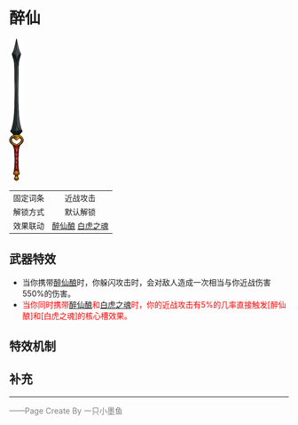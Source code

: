 # 醉仙

![醉仙](Texture2D_Sword/醉仙.png)

|||
|:----:|:----:|
|固定词条|近战攻击|
|解锁方式|默认解锁|
|效果联动|[醉仙酿](../Potions/Potion_ImmortalWine.md) [白虎之魂](../Potions/Potion_BaiHuZhiHun.md)|


## 武器特效
- 当你携带[醉仙酿](../Potions/Potion_ImmortalWine.md)时，你躲闪攻击时，会对敌人造成一次相当与你近战伤害550%的伤害。
- <font color=red>当你同时携带[醉仙酿](../Potions/Potion_ImmortalWine.md)和[白虎之魂](../Potions/Potion_BaiHuZhiHun.md)时，你的近战攻击有5%的几率直接触发[醉仙酿]和[白虎之魂]的核心槽效果。</font>

## 特效机制

## 补充

---

<font color=grey>——Page Create By 一只小墨鱼</font>
